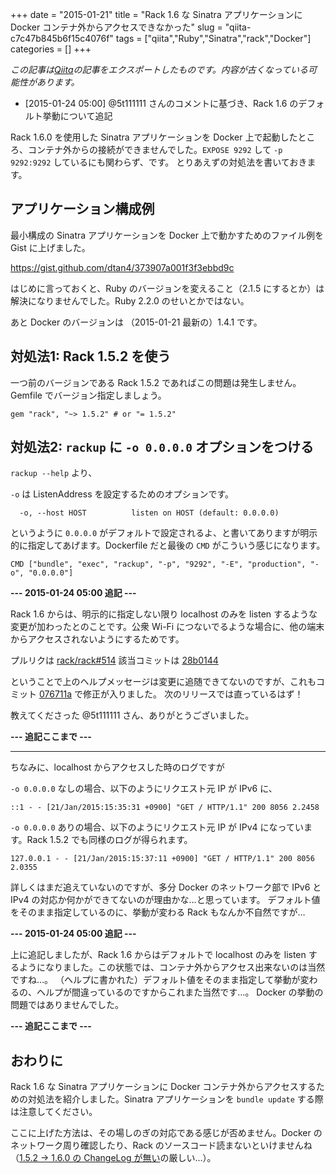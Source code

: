 +++ 
date = "2015-01-21"
title = "Rack 1.6 な Sinatra アプリケーションに Docker コンテナ外からアクセスできなかった"
slug = "qiita-c7c47b845b6f15c4076f" 
tags = ["qiita","Ruby","Sinatra","rack","Docker"]
categories = []
+++

*この記事は[Qiita](https://qiita.com/dtan4/items/c7c47b845b6f15c4076f)の記事をエクスポートしたものです。内容が古くなっている可能性があります。*

- [2015-01-24 05:00] @5t111111 さんのコメントに基づき、Rack 1.6 のデフォルト挙動について追記
 
Rack 1.6.0 を使用した Sinatra アプリケーションを Docker 上で起動したところ、コンテナ外からの接続ができませんでした。`EXPOSE 9292` して `-p 9292:9292` しているにも関わらず、です。
とりあえずの対処法を書いておきます。

## アプリケーション構成例

最小構成の Sinatra アプリケーションを Docker 上で動かすためのファイル例を Gist に上げました。

https://gist.github.com/dtan4/373907a001f3f3ebbd9c

はじめに言っておくと、Ruby のバージョンを変えること（2.1.5 にするとか）は解決になりませんでした。Ruby 2.2.0 のせいとかではない。

あと Docker のバージョンは （2015-01-21 最新の）1.4.1 です。

## 対処法1: Rack 1.5.2 を使う

一つ前のバージョンである Rack 1.5.2 であればこの問題は発生しません。Gemfile でバージョン指定しましょう。

```rb:Gemfile
gem "rack", "~> 1.5.2" # or "= 1.5.2"
```

## 対処法2: `rackup` に `-o 0.0.0.0` オプションをつける

`rackup --help` より、

`-o` は ListenAddress を設定するためのオプションです。

```
  -o, --host HOST          listen on HOST (default: 0.0.0.0)
```

というように `0.0.0.0` がデフォルトで設定されるよ、と書いてありますが明示的に指定してあげます。Dockerfile だと最後の `CMD` がこういう感じになります。

```docker:Dockerfile
CMD ["bundle", "exec", "rackup", "-p", "9292", "-E", "production", "-o", "0.0.0.0"]
```

__--- 2015-01-24 05:00 追記 ---__

Rack 1.6 からは、明示的に指定しない限り localhost のみを listen するような変更が加わったとのことです。公衆 Wi-Fi につないでるような場合に、他の端末からアクセスされないようにするためです。

プルリクは [rack/rack#514](https://github.com/rack/rack/pull/514)
該当コミットは [28b0144](https://github.com/rack/rack/commit/28b014484a8ac0bbb388e7eaeeef159598ec64fc)

ということで上のヘルプメッセージは変更に追随できてないのですが、これもコミット [076711a](https://github.com/rack/rack/commit/076711a837cda3f07889cab05cb89964ce2314f0) で修正が入りました。
次のリリースでは直っているはず！

教えてくださった @5t111111 さん、ありがとうございました。

__--- 追記ここまで ---__

* * *

ちなみに、localhost からアクセスした時のログですが

`-o 0.0.0.0` なしの場合、以下のようにリクエスト元 IP が IPv6 に、

```
::1 - - [21/Jan/2015:15:35:31 +0900] "GET / HTTP/1.1" 200 8056 2.2458
```

`-o 0.0.0.0` ありの場合、以下のようにリクエスト元 IP が IPv4 になっています。Rack 1.5.2 でも同様のログが得られます。

```
127.0.0.1 - - [21/Jan/2015:15:37:11 +0900] "GET / HTTP/1.1" 200 8056 2.0355
```

詳しくはまだ追えていないのですが、多分 Docker のネットワーク部で IPv6 と IPv4 の対応か何かができてないのが理由かな…と思っています。
デフォルト値をそのまま指定しているのに、挙動が変わる Rack もなんか不自然ですが…

__--- 2015-01-24 05:00 追記 ---__

上に追記しましたが、Rack 1.6 からはデフォルトで localhost のみを listen するようになりました。この状態では、コンテナ外からアクセス出来ないのは当然ですね…。
（ヘルプに書かれた）デフォルト値をそのまま指定して挙動が変わるの、ヘルプが間違っているのですからこれまた当然です…。
Docker の挙動の問題ではありませんでした。

__--- 追記ここまで ---__

## おわりに

Rack 1.6 な Sinatra アプリケーションに Docker コンテナ外からアクセスするための対処法を紹介しました。Sinatra アプリケーションを `bundle update` する際は注意してください。

ここに上げた方法は、その場しのぎの対応である感じが否めません。Docker のネットワーク周り確認したり、Rack のソースコード読まないといけませんね（[1.5.2 -> 1.6.0 の ChangeLog が無い](https://github.com/rack/rack#history)の厳しい…）。
